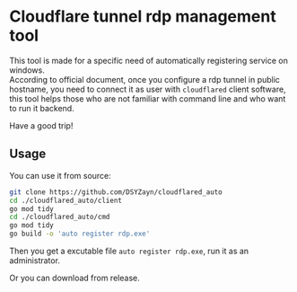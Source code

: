 # Cloudflare tunnel rdp management tool

This tool is made for a specific need of automatically registering service on windows.  
According to official document, once you configure a rdp tunnel in public hostname, you need to connect it as user with `cloudflared` client software, this tool helps those who are not familiar with command line and who want to run it backend.  

Have a good trip!

## Usage

You can use it from source:
```sh
git clone https://github.com/DSYZayn/cloudflared_auto
cd ./cloudflared_auto/client
go mod tidy
cd ./cloudflared_auto/cmd
go mod tidy
go build -o 'auto register rdp.exe'
```
Then you get a excutable file `auto register rdp.exe`, run it as an administrator.

Or you can download from release.